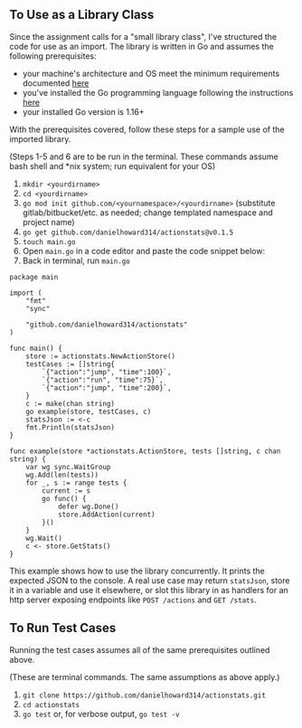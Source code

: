 ## To Use as a Library Class

Since the assignment calls for a "small library class", I've structured the code for use as an import. The library is written in Go and assumes the following prerequisites:

- your machine's architecture and OS meet the minimum requirements documented [here](https://github.com/golang/go/wiki/MinimumRequirements)
- you've installed the Go programming language following the instructions [here](https://golang.org/doc/install)
- your installed Go version is 1.16+

With the prerequisites covered, follow these steps for a sample use of the imported library.

(Steps 1-5 and 6 are to be run in the terminal. These commands assume bash shell and *nix system; run equivalent for your OS)
1. `mkdir <yourdirname>`
2. `cd <yourdirname>`
3. `go mod init github.com/<yournamespace>/<yourdirname>` (substitute gitlab/bitbucket/etc. as needed; change templated namespace and project name)
4. `go get github.com/danielhoward314/actionstats@v0.1.5`
5. `touch main.go`
6. Open `main.go` in a code editor and paste the code snippet below:
7. Back in terminal, run `main.go`

```
package main

import (
	"fmt"
	"sync"

	"github.com/danielhoward314/actionstats"
)

func main() {
	store := actionstats.NewActionStore()
	testCases := []string{
		`{"action":"jump", "time":100}`,
		`{"action":"run", "time":75}`,
		`{"action":"jump", "time":200}`,
	}
	c := make(chan string)
	go example(store, testCases, c)
	statsJson := <-c
	fmt.Println(statsJson)
}

func example(store *actionstats.ActionStore, tests []string, c chan string) {
	var wg sync.WaitGroup
	wg.Add(len(tests))
	for _, s := range tests {
		current := s
		go func() {
			defer wg.Done()
			store.AddAction(current)
		}()
	}
	wg.Wait()
	c <- store.GetStats()
}
```

This example shows how to use the library concurrently. It prints the expected JSON to the console. A real use case may return `statsJson`, store it in a variable and use it elsewhere, or slot this library in as handlers for an http server exposing endpoints like `POST /actions` and `GET /stats`.

## To Run Test Cases

Running the test cases assumes all of the same prerequisites outlined above. 

(These are terminal commands. The same assumptions as above apply.)
1. `git clone https://github.com/danielhoward314/actionstats.git`
2. `cd actionstats`
3. `go test` or, for verbose output, `go test -v`